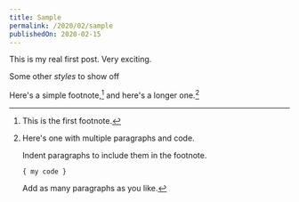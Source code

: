 ```yaml
---
title: Sample
permalink: /2020/02/sample
publishedOn: 2020-02-15
---
```


This is my real first post. Very exciting.

Some other _styles_ to show off 
    
Here's a simple footnote,[^1] and here's a longer one.[^bignote]

[^1]: This is the first footnote.

[^bignote]: Here's one with multiple paragraphs and code.

    Indent paragraphs to include them in the footnote.

    `{ my code }`

    Add as many paragraphs as you like.
